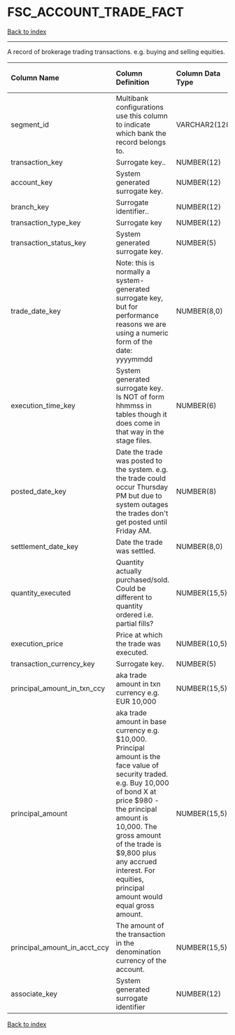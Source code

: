 # FSC_ACCOUNT_TRADE_FACT

[Back to index](./index.md)

---

A record of brokerage trading transactions.  e.g. buying and selling equities.

| Column Name                  | Column Definition                                                                                                                                                                                                                                                                                               | Column Data Type   | Column Null Option   | PK   | FK   |
|:-----------------------------|:----------------------------------------------------------------------------------------------------------------------------------------------------------------------------------------------------------------------------------------------------------------------------------------------------------------|:-------------------|:---------------------|:-----|:-----|
| segment_id                   | Multibank configurations use this column to indicate which bank the record belongs to.                                                                                                                                                                                                                          | VARCHAR2(128)      | Not Null             | No   | Yes  |
| transaction_key              | Surrogate key..                                                                                                                                                                                                                                                                                                 | NUMBER(12)         | Not Null             | No   | Yes  |
| account_key                  | System generated surrogate key.                                                                                                                                                                                                                                                                                 | NUMBER(12)         | Not Null             | No   | Yes  |
| branch_key                   | Surrogate identifier..                                                                                                                                                                                                                                                                                          | NUMBER(12)         | Not Null             | No   | Yes  |
| transaction_type_key         | Surrogate key                                                                                                                                                                                                                                                                                                   | NUMBER(12)         | Not Null             | No   | Yes  |
| transaction_status_key       | System generated surrogate key.                                                                                                                                                                                                                                                                                 | NUMBER(5)          | Not Null             | No   | Yes  |
| trade_date_key               | Note: this is normally a system-generated surrogate key, but for performance reasons we are using a numeric form of the date: yyyymmdd                                                                                                                                                                          | NUMBER(8,0)        | Not Null             | No   | Yes  |
| execution_time_key           | System generated surrogate key.  Is NOT of form hhmmss in tables though it does come in that way in the stage files.                                                                                                                                                                                            | NUMBER(6)          | Not Null             | No   | Yes  |
| posted_date_key              | Date the trade was posted to the system.  e.g. the trade could occur Thursday PM but due to system outages the trades don't get posted until Friday AM.                                                                                                                                                         | NUMBER(8)          | Not Null             | No   | No   |
| settlement_date_key          | Date the trade was settled.                                                                                                                                                                                                                                                                                     | NUMBER(8,0)        | Not Null             | No   | No   |
| quantity_executed            | Quantity actually purchased/sold.  Could be different to quantity ordered i.e. partial fills?                                                                                                                                                                                                                   | NUMBER(15,5)       | Null                 | No   | No   |
| execution_price              | Price at which the trade was executed.                                                                                                                                                                                                                                                                          | NUMBER(10,5)       | Null                 | No   | No   |
| transaction_currency_key     | Surrogate key.                                                                                                                                                                                                                                                                                                  | NUMBER(5)          | Not Null             | No   | Yes  |
| principal_amount_in_txn_ccy  | aka trade amount in txn currency e.g. EUR 10,000                                                                                                                                                                                                                                                                | NUMBER(15,5)       | Null                 | No   | No   |
| principal_amount             | aka trade amount in base currency e.g. $10,000.  Principal amount is the face value of security traded.  e.g. Buy 10,000 of bond X at price $980 - the principal amount is 10,000.  The gross amount of the trade is $9,800 plus any accrued interest. For equities, principal amount would equal gross amount. | NUMBER(15,5)       | Null                 | No   | No   |
| principal_amount_in_acct_ccy | The amount of the transaction in the denomination currency of the account.                                                                                                                                                                                                                                      | NUMBER(15,5)       | Not Null             | No   | No   |
| associate_key                | System generated surrogate identifier                                                                                                                                                                                                                                                                           | NUMBER(12)         | Null                 | No   | Yes  |

[Back to index](./index.md)